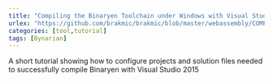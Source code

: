 ```yaml
---
title: "Compiling the Binaryen Toolchain under Windows with Visual Studio 2015"
urlex: "https://github.com/brakmic/brakmic/blob/master/webassembly/COMPILING_WIN32.md"
categories: [tool,tutorial]
tags: [Bynarian]
---
```

A short tutorial showing how to configure projects and solution files needed to successfully compile Binaryen with Visual Studio 2015
